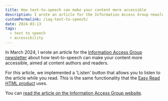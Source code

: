 ```yaml
---
title: How text-to-speech can make your content more accessible
description: I wrote an article for the Information Access Group newsletter about the benefits of text-to-speech for readers and content authors.
customPermalink: /iag-text-to-speech/
date: 2024-03-13
tags:
  - text to speech
  - accessibility
---
```


In March 2024, I wrote an article for the [Information Access Group newsletter](https://www.informationaccessgroup.com/newsletter.html) about how text-to-speech can make your content more accessible, aimed at content authors and readers.

For this article, we implemented a 'Listen' button that allows you to listen to
the article while you read. This is the same functionality that the [Easy Read
HTML product](https://www.informationaccessgroup.com/our_services/easy_read_html.html) uses.

You can [read the article on the Information Access Group
website](https://www.informationaccessgroup.com/news/text_to_speech_audio_accessibility.html).
